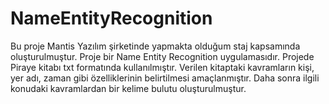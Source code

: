 # NameEntityRecognition

Bu proje Mantis Yazılım şirketinde yapmakta olduğum staj kapsamında oluşturulmuştur. Proje bir Name Entity Recognition uygulamasıdır. Projede Piraye kitabı txt formatında kullanılmıştır. Verilen kitaptaki kavramların kişi, yer adı, zaman gibi özelliklerinin belirtilmesi amaçlanmıştır. Daha sonra ilgili konudaki kavramlardan bir kelime bulutu oluşturulmuştur. 
